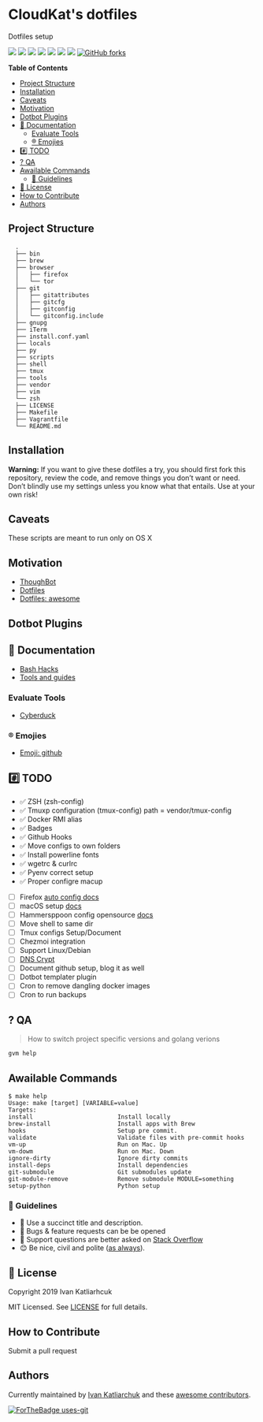 # CloudKat's dotfiles

Dotfiles setup

[![](https://github.com/ivankatliarchuk/dotfiles/workflows/release/badge.svg)](https://github.com/ivankatliarchuk/dotfiles/actions?query=workflow%3Arelease)
[![](https://img.shields.io/github/license/ivankatliarchuk/dotfiles)](https://github.com/ivankatliarchuk/dotfiles)
[![](https://img.shields.io/github/repo-size/ivankatliarchuk/dotfiles)](https://github.com/ivankatliarchuk/dotfiles)
![](https://img.shields.io/github/languages/top/ivankatliarchuk/dotfiles?color=green&logo=bash&logoColor=blue)
![](https://img.shields.io/github/commit-activity/m/ivankatliarchuk/dotfiles)
![](https://img.shields.io/github/last-commit/ivankatliarchuk/dotfiles)
![](https://img.shields.io/github/contributors/ivankatliarchuk/dotfiles)
[![GitHub forks](https://img.shields.io/github/forks/ivankatliarchuk/dotfiles.svg?style=social&label=Fork)](https://github.com/ivankatliarchuk/dotfiles)

<!-- START doctoc generated TOC please keep comment here to allow auto update -->
<!-- DON'T EDIT THIS SECTION, INSTEAD RE-RUN doctoc TO UPDATE -->
**Table of Contents**

- [Project Structure](#project-structure)
- [Installation](#installation)
- [Caveats](#caveats)
- [Motivation](#motivation)
- [Dotbot Plugins](#dotbot-plugins)
- [🔖 Documentation](#-documentation)
  - [Evaluate Tools](#evaluate-tools)
  - [®️ Emojies](#-emojies)
- [#️⃣ TODO](#%EF%B8%8F%E2%83%A3-todo)
- [? QA](#-qa)
- [Awailable Commands](#awailable-commands)
  - [📝 Guidelines](#-guidelines)
- [🔖 License](#-license)
- [How to Contribute](#how-to-contribute)
- [Authors](#authors)

<!-- END doctoc generated TOC please keep comment here to allow auto update -->

## Project Structure

```
  .
  ├── bin
  ├── brew
  ├── browser
  │   ├── firefox
  │   └── tor
  ├── git
  │   ├── gitattributes
  │   ├── gitcfg
  │   ├── gitconfig
  │   └── gitconfig.include
  ├── gnupg
  ├── iTerm
  ├── install.conf.yaml
  ├── locals
  ├── py
  ├── scripts
  ├── shell
  ├── tmux
  ├── tools
  ├── vendor
  ├── vim
  └── zsh
  ├── LICENSE
  ├── Makefile
  ├── Vagrantfile
  └── README.md
```

## Installation

**Warning:** If you want to give these dotfiles a try, you should first fork this repository, review the code, and remove things you don’t want or need. Don’t blindly use my settings unless you know what that entails. Use at your own risk!

## Caveats

These scripts are meant to run only on OS X

## Motivation

- [ThoughBot](https://github.com/thoughtbot/dotfiles)
- [Dotfiles](https://dotfiles.github.io/)
- [Dotfiles: awesome](https://project-awesome.org/webpro/awesome-dotfiles)

## Dotbot Plugins

## 🔖 Documentation

- [Bash Hacks](docs/bash-hints.md)
- [Tools and guides](docs/tools.md)

### Evaluate Tools

- [Cyberduck](https://cyberduck.io/)

### ®️ Emojies

- [Emoji: github](https://github.com/ikatyang/emoji-cheat-sheet)

## #️⃣ TODO

- ✅ ZSH (zsh-config)
- ✅ Tmuxp configuration (tmux-config) path = vendor/tmux-config
- ✅ Docker RMI alias
- ✅ Badges
- ✅ Github Hooks
- ✅ Move configs to own folders
- ✅ Install powerline fonts
- ✅ wgetrc & curlrc
- ✅ Pyenv correct setup
- ✅  Proper configre macup
- [ ] Firefox [auto config docs](tools/browser/firefox/readme.md)
- [ ] macOS setup [docs](tools/os/README.md)
- [ ] Hammersppoon config opensource [docs](tools/hammerspoon/readme.md)
- [ ] Move shell to same dir
- [ ] Tmux configs Setup/Document
- [ ] Chezmoi integration
- [ ] Support Linux/Debian
- [ ] [DNS Crypt](https://github.com/drduh/config/blob/master/dnscrypt-proxy.toml)
- [ ] Document github setup, blog it as well
- [ ] Dotbot templater plugin
- [ ] Cron to remove dangling docker images
- [ ] Cron to run backups

## ? QA

> How to switch project specific versions and golang verions

```bash
gvm help
```

## Awailable Commands

<!-- START makefile-doc -->
```
$ make help
Usage: make [target] [VARIABLE=value]
Targets:
install                        Install locally
brew-install                   Install apps with Brew
hooks                          Setup pre commit.
validate                       Validate files with pre-commit hooks
vm-up                          Run on Mac. Up
vm-dowm                        Run on Mac. Down
ignore-dirty                   Ignore dirty commits
install-deps                   Install dependencies
git-submodule                  Git submodules update
git-module-remove              Remove submodule MODULE=something
setup-python                   Python setup
```
<!-- END makefile-doc -->

### 📝 Guidelines

- 📝 Use a succinct title and description.
- 🦠 Bugs & feature requests can be be opened
- 📶 Support questions are better asked on [Stack Overflow](https://stackoverflow.com/)
- 😊 Be nice, civil and polite ([as always](http://contributor-covenant.org/version/1/4/)).

## 🔖 License

Copyright 2019 Ivan Katliarhcuk

MIT Licensed. See [LICENSE](./LICENSE) for full details.

## How to Contribute

Submit a pull request

## Authors

Currently maintained by [Ivan Katliarchuk](https://github.com/ivankatliarchuk) and these [awesome contributors](https://github.com/ivankatliarchuk/dotfiles/graphs/contributors).

[![ForTheBadge uses-git](http://ForTheBadge.com/images/badges/uses-git.svg)](https://GitHub.com/)
